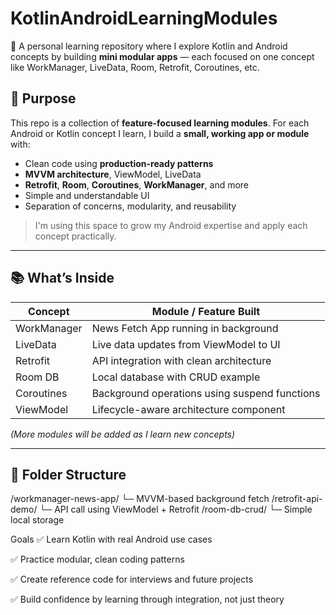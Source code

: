 # KotlinAndroidLearningModules

📘 A personal learning repository where I explore Kotlin and Android concepts by building **mini modular apps** — each focused on one concept like WorkManager, LiveData, Room, Retrofit, Coroutines, etc.

## 🚀 Purpose

This repo is a collection of **feature-focused learning modules**. For each Android or Kotlin concept I learn, I build a **small, working app or module** with:

- Clean code using **production-ready patterns**
- **MVVM architecture**, ViewModel, LiveData
- **Retrofit**, **Room**, **Coroutines**, **WorkManager**, and more
- Simple and understandable UI
- Separation of concerns, modularity, and reusability

> I'm using this space to grow my Android expertise and apply each concept practically.

---

## 📚 What’s Inside

| Concept        | Module / Feature Built                        |
|----------------|-----------------------------------------------|
| WorkManager    | News Fetch App running in background          |
| LiveData       | Live data updates from ViewModel to UI        |
| Retrofit       | API integration with clean architecture       |
| Room DB        | Local database with CRUD example              |
| Coroutines     | Background operations using suspend functions |
| ViewModel      | Lifecycle-aware architecture component        |

_(More modules will be added as I learn new concepts)_

---

## 🧩 Folder Structure
/workmanager-news-app/
└─ MVVM-based background fetch
/retrofit-api-demo/
└─ API call using ViewModel + Retrofit
/room-db-crud/
└─ Simple local storage

 Goals
✅ Learn Kotlin with real Android use cases

✅ Practice modular, clean coding patterns

✅ Create reference code for interviews and future projects

✅ Build confidence by learning through integration, not just theory
